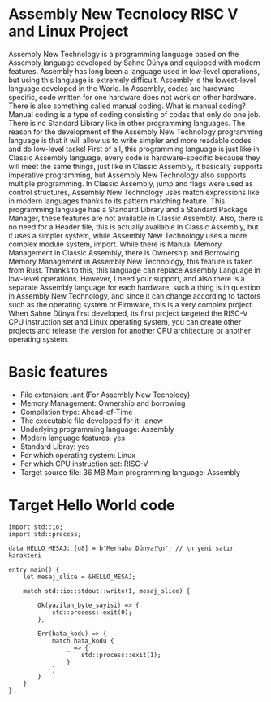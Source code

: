 # Assembly New Tecnolocy RISC V and Linux Project
Assembly New Technology is a programming language based on the Assembly language developed by Sahne Dünya and equipped with modern features. Assembly has long been a language used in low-level operations, but using this language is extremely difficult. Assembly is the lowest-level language developed in the World. In Assembly, codes are hardware-specific, code written for one hardware does not work on other hardware. There is also something called manual coding. What is manual coding? Manual coding is a type of coding consisting of codes that only do one job. There is no Standard Library like in other programming languages. The reason for the development of the Assembly New Technology programming language is that it will allow us to write simpler and more readable codes and do low-level tasks! First of all, this programming language is just like in Classic Assembly language, every code is hardware-specific because they will meet the same things, just like in Classic Assembly, it basically supports imperative programming, but Assembly New Technology also supports multiple programming. In Classic Assembly, jump and flags were used as control structures, Assembly New Technology uses match expressions like in modern languages ​​thanks to its pattern matching feature. This programming language has a Standard Library and a Standard Package Manager, these features are not available in Classic Assembly. Also, there is no need for a Header file, this is actually available in Classic Assembly, but it uses a simpler system, while Assembly New Technology uses a more complex module system, import. While there is Manual Memory Management in Classic Assembly, there is Ownership and Borrowing Memory Management in Assembly New Technology, this feature is taken from Rust. Thanks to this, this language can replace Assembly Language in low-level operations. However, I need your support, and also there is a separate Assembly language for each hardware, such a thing is in question in Assembly New Technology, and since it can change according to factors such as the operating system or Firmware, this is a very complex project. When Sahne Dünya first developed, its first project targeted the RISC-V CPU instruction set and Linux operating system, you can create other projects and release the version for another CPU architecture or another operating system.

# Basic features
* File extension: .ant (For Assembly New Tecnolocy)
* Memory Management: Ownership and borrowing
* Compilation type: Ahead-of-Time
* The executable file developed for it: .anew
* Underlying programming language: Assembly
* Modern language features: yes
* Standard Libray: yes
* For which operating system: Linux
* For which CPU instruction set: RISC-V
* Target source file: 36 MB
Main programming language: Assembly

# Target Hello World code
```
import std::io;
import std::process;

data HELLO_MESAJ: [u8] = b"Merhaba Dünya!\n"; // \n yeni satır karakteri

entry main() {
    let mesaj_slice = &HELLO_MESAJ;

    match std::io::stdout::write(1, mesaj_slice) {

        Ok(yazilan_byte_sayisi) => {
            std::process::exit(0);
        },

        Err(hata_kodu) => {
            match hata_kodu {
                _ => {
                    std::process::exit(1);
                }
            }
        }
    }
}

